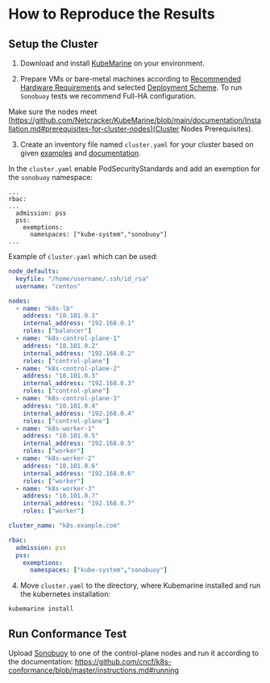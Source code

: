 # How to Reproduce the Results

## Setup the Cluster

1. Download and install [KubeMarine](https://github.com/Netcracker/KubeMarine#kubemarine-cli-installation) on your environment.

2. Prepare VMs or bare-metal machines according to [Recommended Hardware Requirements](https://github.com/Netcracker/KubeMarine/blob/main/documentation/Installation.md#recommended-hardware-requirements) and selected [Deployment Scheme](https://github.com/Netcracker/KubeMarine/blob/main/documentation/Installation.md#deployment-schemes). To run `Sonobuoy` tests we recommend Full-HA configuration.

Make sure the nodes meet [https://github.com/Netcracker/KubeMarine/blob/main/documentation/Installation.md#prerequisites-for-cluster-nodes](Cluster Nodes Prerequisites).

3. Create an inventory file named `cluster.yaml` for your cluster based on given [examples](https://github.com/Netcracker/KubeMarine/tree/main/examples/cluster.yaml) and [documentation](https://github.com/Netcracker/KubeMarine/blob/main/documentation/Installation.md#configuration).

In the `cluster.yaml` enable PodSecurityStandards and add an exemption for the `sonobuoy` namespace:
```
...
rbac:
...
  admission: pss
  pss:
    exemptions:
      namespaces: ["kube-system","sonobuoy"]
...

```

Example of `cluster.yaml` which can be used:

```yaml
node_defaults:
  keyfile: "/home/username/.ssh/id_rsa"
  username: "centos"

nodes:
  - name: "k8s-lb"
    address: "10.101.0.1"
    internal_address: "192.168.0.1"
    roles: ["balancer"]
  - name: "k8s-control-plane-1"
    address: "10.101.0.2"
    internal_address: "192.168.0.2"
    roles: ["control-plane"]
  - name: "k8s-control-plane-2"
    address: "10.101.0.3"
    internal_address: "192.168.0.3"
    roles: ["control-plane"]
  - name: "k8s-control-plane-3"
    address: "10.101.0.4"
    internal_address: "192.168.0.4"
    roles: ["control-plane"]
  - name: "k8s-worker-1"
    address: "10.101.0.5"
    internal_address: "192.168.0.5"
    roles: ["worker"]
  - name: "k8s-worker-2"
    address: "10.101.0.6"
    internal_address: "192.168.0.6"
    roles: ["worker"]
  - name: "k8s-worker-3"
    address: "10.101.0.7"
    internal_address: "192.168.0.7"
    roles: ["worker"]

cluster_name: "k8s.example.com"

rbac:
  admission: pss
  pss:
    exemptions:
      namespaces: ["kube-system","sonobuoy"]
```

4. Move `cluster.yaml` to the directory, where Kubemarine installed and run the kubernetes installation:

```
kubemarine install
```


## Run Conformance Test

Upload [Sonobuoy](https://github.com/vmware-tanzu/sonobuoy) to one of the control-plane nodes and run it according to the documentation: https://github.com/cncf/k8s-conformance/blob/master/instructions.md#running


